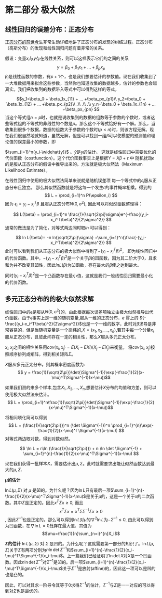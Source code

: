 第二部分 极大似然
===

线性回归的误差分布：正态分布
---


[正态分布的前世今生](https://cosx.org/2013/01/story-of-normal-distribution-1)非常生动详细地讲了正态分布的发现的纠结过程。正态分布（高斯分布）的发现和线性回归问题有着非常的关系。

假设：变量$x_i$与$y$存在线性关系，则可以这样表示它们的之间的关系
$$ y=\beta_0 + \beta_1x_1 + ... +\beta_px_p $$
$\beta_i$是线性函数的参数，有$p+1$个，也是我们想要估计的参数值。现在我们收集到了一大堆数据用来拟合这些参数，当然你也知道收集的数据越多，估计的参数也会越真实。我们把收集到的数据带入等式中可以得到这样的等式。

$$y_1=\beta_0 + \beta_1x_{11} + ... +\beta_px_{p1}\\
y_2=\beta_0 + \beta_1x_{12} + ... +\beta_px_{p2}\\
.\\
.\\
.\\
y_n=\beta_0 + \beta_1x_{1n} + ... +\beta_px_{pn}
$$
当这个等式组$n=p$时，也就是说收集到的数据的组数等于参数的个数时，或者这些等式组的不等式的非线性的个数是$p$。那么这个不等式恰好有一个解。那么，当收集到很多个数据，数据的组数大于参数的个数时($p<n$)时，则该方程无解。现在我们很自然地就知道，虽然无解，但是可以找到一组$\beta$可以使模型的预测值和理论值的误差最小的参数，即

$\sum_{i=1}^n(y_i-\widehat{y})$
。$\widehat{y}$是$y$的估计。
这就是线性回归中需要优化的代价函数（costfunction）。这个代价函数事实上是根据$Y = X \beta + \epsilon$ 中 随机扰动$\epsilon$的是服从正态分布的假设中推导出来的。方法就是极大似然法（Maximum Likelihood Estimate）。 

在线性回归中使用的极大似然法简单来说就是随机误差项 每一个等式中的$\epsilon_i$服从正态分布且独立。
那么其似然函数就是将这每一个发生$\epsilon$的事件概率相乘。得到的
$$
L = \prod_{i=1}^n P(\epsilon_i)
$$
因为 $\epsilon_i = y_i - x_i^T\beta$ 且服从正态分布$N(0, \sigma^2)$, 因此可以将似然函数整理得：


$$
L(\beta) = \prod_{i=1}^n \frac{1}{\sqrt{2\pi}\sigma}e^{-\frac{(y_i-x_i^T\beta)^2}{2\sigma^2}}
$$
通常的做法是为了简化，对等式两边同时取$ln$ 可以得到：

$$
ln L(\beta)= -n ln{\sqrt{2\pi}\sigma} +\sum_{i=1}^n{\frac{-(y_i-x_i^T\beta)^2}{2\sigma^2}}
$$
此时可以看到我们从正态分布的极大似然中得到了$-(y_i-x_i^T\beta)^2$， 即为线性回归中的代价函数。其中，$-(y_i-x_i^T\beta)^2$是一个关于$\beta$的凹函数，因为其二阶大于0，且求和为并不改变其凹性，因此$lnL(\beta)$为凹函数，存在最大的$\beta$使之达到最大。

同时$(y_i-x_i^T\beta)^2$是一个凸函数存在最小值，这就是我们一般线性回归需要最小化的代价函数。


多元正态分布的的极大似然求解
---

线性回归中的$\epsilon$是服从$N(0,\sigma^2)$的，由此根据每次误差项独立由极大似然推导出代价函数。由于$\epsilon$事实上是一维的随机变量,服从一维的正态分布，$e$ 幂上的 ${-\frac{(y_i-x_i^T\beta)^2}{2\sigma^2}}$也是一个一维的数字，此时对$\beta$求导是非常容易的，但是当随机变量是一个高纬的,$X=(x_1,x_2,...,x_n)$,若其中每一个分量$x_i$服从正态分布，且彼此间存在一定的相关性，那么$X$服从多元正太分布。

$x_i,x_j$之间的相性关系用$cov(x_i,x_j)=E(X_i-EXi)(X_j-EX_j)$来衡量。
将$cov(x_i,x_j)$按照顺序排列成矩阵，得到相关矩阵$\Sigma$。

$X$服从多元正太分布，则其概率密度函数为:
$$
y = \frac{1}{\sqrt{2\pi}}\det{\Sigma^{-1}}\exp(-\frac{1}{2}(x-\mu)^T\Sigma^{-1}(x-\mu))$$

如果我们测的来多个样本,包含$X_1,X_2,...,X_n$,想要估计$X$分布的均值和方差，则可以使用极大似然法来估计。
$$
L = \prod_{i=1}^n\frac{1}{\sqrt{2\pi}}\det{\Sigma^{-1}}\exp(-\frac{1}{2}(x-\mu)^T\Sigma^{-1}(x-\mu))$$

将相同项化简可以得到
$$
L = (\frac{1}{\sqrt{2\pi}})^n (\det \Sigma^{-1})^n \prod_{i=1}^{n}\exp(-\frac{1}{2}(x-\mu)^T\Sigma^{-1}(x-\mu))
$$
对等式两边取对数，得到对数似然。

$$
\ln L = n\ln (\frac{1}{\sqrt{2\pi}}) + n \ln \det \Sigma^{-1} +  \sum_{i=1}^{n}-\frac{1}{2}(x-\mu)^T\Sigma^{-1}(x-\mu)
$$

现在我们获得一批样本$X$，需要估计出$\mu, \Sigma$。此时就需要求出能让似然函数达到最大的$\mu, \Sigma$.


**$\mu$的估计**

$\ln L(\mu,\Sigma)$ 对 $\mu$ 是凹的。为什么呢？因为$\ln L$只有最后一项$\sum_{i=1}^{n}-\frac{1}{2}(x-\mu)^T\Sigma^{-1}(x-\mu)$是关于$\mu$的，这是一个关于$x$的二次函数。其中$\Sigma$是正定的，因此$x^T\Sigma x \ge0$, 而且$$x^T\Sigma x = x^T\Sigma \Sigma^{-1} \Sigma x\ge0$$, 因此$\Sigma^{-1}$也是正定的。那么可以得到$\ln L$对$\mu$的$\nabla^{2}\ln L$为$-\Sigma^{-1}\le0$, 由此可以得到为凹函数，在$\nabla\ln L = 0$处存在最大值，其值为$$\mu=\frac{1}{n}\sum_{n=i}^{n}X_i$$

**$\Sigma$的估计**
$\ln L(\mu,\Sigma)$ 对 $\Sigma$ 是凹的。为什么呢？这就需要第一部分的知识了。$\ln L(\mu,\Sigma)$关于$\Sigma$有两项分别为$n \ln \det \Sigma^{-1}$和$\sum_{i=1}^{n}-\frac{1}{2}(x_i-\mu)^T\Sigma^{-1}(x_i-\mu)$。上一篇我们已经证明了$\ln \det X$对$X$是一个凹函数。因此$n \ln \det \Sigma^{-1}$对$\Sigma^{-1}$是凹的。后一项$\sum_{i=1}^{n}-\frac{1}{2}(x_i-\mu)^T\Sigma^{-1}(x_i-\mu)$关于$\Sigma^{-1}$是放射(affine)的，因此这一项可以是凹的也是凸的。

因此，可以对其求一阶导令其等于0求得$\Sigma^{-1}$的估计，$\Sigma^{-1}$与$\Sigma$是一一对应的可以得到对$\Sigma$也是最优的。

